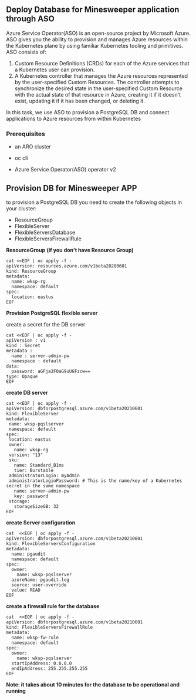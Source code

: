 ## Deploy Database for Minesweeper application through ASO
Azure Service Operator(ASO) is an open-source project by Microsoft Azure. ASO gives you the ability to provision and manages Azure resources within the Kubernetes plane by using familiar Kubernetes tooling and primitives. ASO consists of:
1. Custom Resource Definitions (CRDs) for each of the Azure services that a Kubernetes user can provision.
2. A Kubernetes controller that manages the Azure resources represented by the user-specified Custom Resources. The controller attempts to synchronize the desired state in the user-specified Custom Resource with the actual state of that resource in Azure, creating it if it doesn't exist, updating it if it has been changed, or deleting it.

In this task, we use ASO to provision a PostgreSQL DB and connect applications to Azure resources from within Kubernetes

### Prerequisites

* an ARO cluster

* oc cli

* Azure Service Operator(ASO) operator v2
  
  


## Provision DB for Minesweeper APP

to provision a PostgreSQL DB you need to create the following objects in your cluster:
 - ResourceGroup  
 - FlexibleServer  
 - FlexibleServersDatabase 
 - FlexibleServersFirewallRule

 **ResourceGroup**  **(if you don't have Resource Group)**
```
cat <<EOF | oc apply -f -
apiVersion: resources.azure.com/v1beta20200601
kind: ResourceGroup
metadata:
  name: wksp-rg
  namespace: default
spec:
  location: eastus
EOF
```
 **Provision PostgreSQL flexible server**

create a secret for the DB server
```
cat <<EOF | oc apply -f -
apiVersion : v1
kind : Secret
metadata : 
  name : server-admin-pw
  namespace : default
data:
  password: aGFja2F0aG9uUGFzcw==
type: Opaque
EOF
```
      
 **create DB server**
      
 ```
 cat <<EOF | oc apply -f -
apiVersion: dbforpostgresql.azure.com/v1beta20210601
kind: FlexibleServer
metadata:
  name: wksp-pqslserver
  namespace: default
spec:
  location: eastus
  owner:
    name: wksp-rg
  version: "13"
  sku:
    name: Standard_B1ms
    tier: Burstable
  administratorLogin: myAdmin
  administratorLoginPassword: # This is the name/key of a Kubernetes secret in the same namespace
    name: server-admin-pw
    key: password
  storage:
    storageSizeGB: 32
EOF
 ```

 **create Server configuration**
```
cat  <<EOF | oc apply -f -
apiVersion: dbforpostgresql.azure.com/v1beta20210601
kind: FlexibleServersConfiguration
metadata:
  name: pgaudit
  namespace: default
spec:
  owner:
    name: wksp-pqslserver
  azureName: pgaudit.log
  source: user-override
  value: READ
EOF
```
 **create a firewall rule for the database**
```
cat  <<EOF | oc apply -f -
apiVersion: dbforpostgresql.azure.com/v1beta20210601
kind: FlexibleServersFirewallRule
metadata:
  name: wksp-fw-rule
  namespace: default
spec:
  owner:
    name: wksp-pqslserver
  startIpAddress: 0.0.0.0
  endIpAddress: 255.255.255.255
EOF
```

**Note: it takes about 10 minutes for the database to be operational and running** 

 
